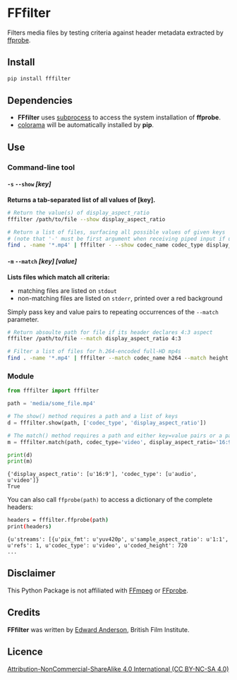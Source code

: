 # FFfilter

Filters media files by testing criteria against header metadata extracted by [ffprobe](https://ffmpeg.org/ffprobe.html).




## Install

~~~bash
pip install fffilter
~~~



## Dependencies

* **FFfilter** uses [subprocess](https://docs.python.org/3/library/subprocess.html) to access the system installation of **ffprobe**.
* [colorama](https://pypi.python.org/pypi/colorama) will be automatically installed by **pip**.




## Use

### Command-line tool

#### `-s` `--show` *[key]*

**Returns a tab-separated list of all values of [key].**

~~~bash
# Return the value(s) of display_aspect_ratio
fffilter /path/to/file --show display_aspect_ratio
~~~

~~~bash
# Return a list of files, surfacing all possible values of given keys
# (note that '-' must be first argument when receiving piped input if using --show)
find . -name '*.mp4' | fffilter - --show codec_name codec_type display_aspect_ratio
~~~



#### `-m` `--match` *[key]* *[value]*

**Lists files which match all criteria:**

* matching files are listed on `stdout`
* non-matching files are listed on `stderr`, printed over a red background

Simply pass key and value pairs to repeating occurrences of the `--match` parameter.

```bash
# Return absoulte path for file if its header declares 4:3 aspect
fffilter /path/to/file --match display_aspect_ratio 4:3
```

```bash
# Filter a list of files for h.264-encoded full-HD mp4s
find . -name '*.mp4' | fffilter --match codec_name h264 --match height 1080 --match width 1920 -
```



### Module

~~~python
from fffilter import fffilter

path = 'media/some_file.mp4'

# The show() method requires a path and a list of keys
d = fffilter.show(path, ['codec_type', 'display_aspect_ratio'])

# The match() method requires a path and either key=value pairs or a packed dictionary: **{'key':'value'}
m = fffilter.match(path, codec_type='video', display_aspect_ratio='16:9')

print(d)
print(m)
~~~

~~~
{'display_aspect_ratio': [u'16:9'], 'codec_type': [u'audio', u'video']}
True
~~~



You can also call `ffprobe(path)` to access a dictionary of the complete headers:

~~~bash
headers = fffilter.ffprobe(path)
print(headers)
~~~

~~~
{u'streams': [{u'pix_fmt': u'yuv420p', u'sample_aspect_ratio': u'1:1', u'refs': 1, u'codec_type': u'video', u'coded_height': 720
...
~~~



## Disclaimer
This Python Package is not affiliated with [FFmpeg](https://ffmpeg.org/) or [FFprobe](https://ffmpeg.org/ffprobe.html).



## Credits

**FFfilter** was written by [Edward Anderson](https://twitter.com/anderson_edw), British Film Institute.




## Licence
[Attribution-NonCommercial-ShareAlike 4.0 International (CC BY-NC-SA 4.0)](https://creativecommons.org/licenses/by-nc-sa/4.0/legalcode)

